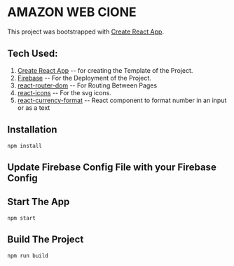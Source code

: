 # AMAZON WEB ClONE

This project was bootstrapped with [Create React App](https://github.com/facebook/create-react-app).

## Tech Used:

1. [Create React App](https://github.com/facebook/create-react-app) -- for creating the Template of the Project.
2. [Firebase](https://github.com/firebase/firebaseui-web) -- For the Deployment of the Project.
3. [react-router-dom](https://github.com/ReactTraining/react-router) -- For Routing Between Pages
4. [react-icons](https://github.com/react-icons/react-icons) -- For the svg icons.
5. [react-currency-format](https://github.com/mohitgupta8888/react-currency-format) -- React component to format number in an input or as a text

## Installation

```
npm install
```

## Update Firebase Config File with your Firebase Config

## Start The App

```
npm start
```

## Build The Project

```
npm run build
```
